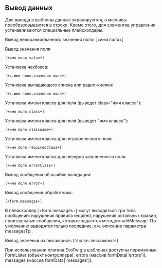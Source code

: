 ## Вывод данных

Для вывода в шаблоны данные экранируются, а массивы преобразовываются в строки. Кроме этого, для элементов управления устанавливаются специальные плейсхолдеры.

Вывод неэкранированного значения поля:
[+имя поля+]

Вывод значения поля: 
```
[+имя поля.value+]
```

Установка чекбокса: 
```
[+c.имя поля.значение поля+]
```

Установка выпадающего списка или радио-кнопки: 
```
[+s.имя поля.значение поля+]
```

Установка имени класса для поля (выведет class="имя класса"):
```
[+имя поля.class+]
```

Установка имени класса для поля (выведет "имя класса"):
```
[+имя поля.classname+]
```

Установка имени класса для незаполненного поля:
```
[+имя поля.requiredСlass+]
```

Установка имени класса для неверно заполненного поля:
```
[+имя поля.errorClass+]
```

Вывод сообщения об ошибке валидации:
```
[+имя поля.error+]
```

Вывод сообщений обработчика:
```
[+form.messages+]
```

В плейсхолдер [+form.messages+] могут выводиться три типа сообщений: нарушения правила required, нарушения остальных правил, произвольные сообщения, которые задаются методом addMessage. По умолчанию выводятся только последние, см. описание параметра messagesTpl.

Вывод значений из лексиконов:
[%ключ лексикона%]

При использовании плагина EvoTwig в шаблонах доступны переменные FormLister (объект контроллера), errors (массив formData['errors']), messages (массив formData['messages']).

